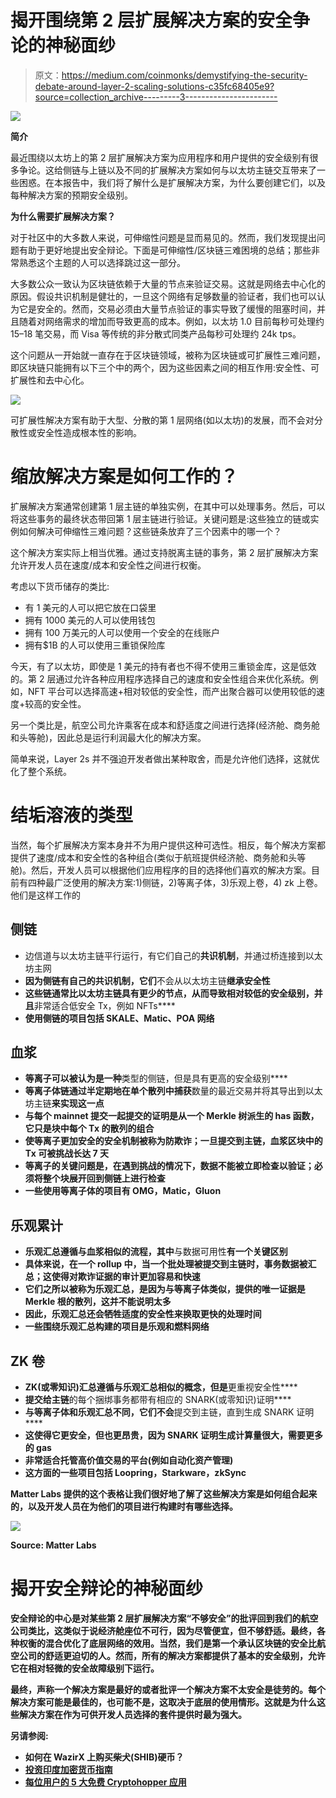 # 揭开围绕第 2 层扩展解决方案的安全争论的神秘面纱

> 原文：<https://medium.com/coinmonks/demystifying-the-security-debate-around-layer-2-scaling-solutions-c35fc68405e9?source=collection_archive---------3----------------------->

![](img/6d2ba85964b300f5b52e32e721c63b1b.png)

**简介**

最近围绕以太坊上的第 2 层扩展解决方案为应用程序和用户提供的安全级别有很多争论。这给侧链与上链以及不同的扩展解决方案如何与以太坊主链交互带来了一些困惑。在本报告中，我们将了解什么是扩展解决方案，为什么要创建它们，以及每种解决方案的预期安全级别。

**为什么需要扩展解决方案？**

对于社区中的大多数人来说，可伸缩性问题是显而易见的。然而，我们发现提出问题有助于更好地提出安全辩论。下面是可伸缩性/区块链三难困境的总结；那些非常熟悉这个主题的人可以选择跳过这一部分。

大多数公众一致认为区块链依赖于大量的节点来验证交易。这就是网络去中心化的原因。假设共识机制是健壮的，一旦这个网络有足够数量的验证者，我们也可以认为它是安全的。然而，交易必须由大量节点验证的事实导致了缓慢的阻塞时间，并且随着对网络需求的增加而导致更高的成本。例如，以太坊 1.0 目前每秒可处理约 15–18 笔交易，而 Visa 等传统的非分散式同类产品每秒可处理约 24k tps。

这个问题从一开始就一直存在于区块链领域，被称为区块链或可扩展性三难问题，即区块链只能拥有以下三个中的两个，因为这些因素之间的相互作用:安全性、可扩展性和去中心化。

![](img/f02013b86aff9f503a28a5ab1b0afad0.png)

可扩展性解决方案有助于大型、分散的第 1 层网络(如以太坊)的发展，而不会对分散性或安全性造成根本性的影响。

# **缩放解决方案是如何工作的？**

扩展解决方案通常创建第 1 层主链的单独实例，在其中可以处理事务。然后，可以将这些事务的最终状态带回第 1 层主链进行验证。关键问题是:这些独立的链或实例如何解决可伸缩性三难问题？这些链条放弃了三个因素中的哪一个？

这个解决方案实际上相当优雅。通过支持脱离主链的事务，第 2 层扩展解决方案允许开发人员在速度/成本和安全性之间进行权衡。

考虑以下货币储存的类比:

*   有 1 美元的人可以把它放在口袋里
*   拥有 1000 美元的人可以使用钱包
*   拥有 100 万美元的人可以使用一个安全的在线账户
*   拥有$1B 的人可以使用三重锁保险库

今天，有了以太坊，即使是 1 美元的持有者也不得不使用三重锁金库，这是低效的。第 2 层通过允许各种应用程序选择自己的速度和安全性组合来优化系统。例如，NFT 平台可以选择高速+相对较低的安全性，而产出聚合器可以使用较低的速度+较高的安全性。

另一个类比是，航空公司允许乘客在成本和舒适度之间进行选择(经济舱、商务舱和头等舱)，因此总是运行利润最大化的解决方案。

简单来说，Layer 2s 并不强迫开发者做出某种取舍，而是允许他们选择，这就优化了整个系统。

# **结垢溶液的类型**

当然，每个扩展解决方案本身并不为用户提供这种可选性。相反，每个解决方案都提供了速度/成本和安全性的各种组合(类似于航班提供经济舱、商务舱和头等舱)。然后，开发人员可以根据他们应用程序的目的选择他们喜欢的解决方案。目前有四种最广泛使用的解决方案:1)侧链，2)等离子体，3)乐观上卷，4) zk 上卷。他们是这样工作的

## **侧链**

*   边信道与以太坊主链平行运行，有它们自己的**共识机制**，并通过桥连接到以太坊主网
*   **因为侧链有自己的共识机制，它们**不会从以太坊主链**继承安全性**
*   **这些链通常比以太坊主链具有更少的节点，从而导致相对较低的安全级别，并且**非常适合低安全 Tx，例如 NFTs****
*   **使用侧链的项目包括 SKALE、Matic、POA 网络**

## ****血浆****

*   **等离子可以被认为是一种**类型的侧链，但是具有更高的安全级别****
*   **等离子体链通过半定期地在单个散列中捕获**数量的最近交易并将其导出到以太坊主链**来实现这一点**
*   **与每个 mainnet 提交一起提交的证明是从一个 **Merkle 树派生的 has 函数，它只是块**中每个 Tx 的散列的组合**
*   **使等离子更加安全的安全机制被称为防欺诈；一旦提交到主链，血浆区块中的 Tx 可被挑战长达 7 天**
*   **等离子的关键问题是，在遇到挑战的情况下，**数据不能被立即检查以验证**；必须将整个块展开回到侧链上进行检查**
*   **一些使用等离子体的项目有 OMG，Matic，Gluon**

## ****乐观累计****

*   **乐观汇总遵循与血浆相似的流程，其中**与数据可用性**有一个关键区别**
*   **具体来说，在一个 rollup 中，当一个批处理被提交到主链时，**事务数据被汇总；这使得对欺诈证据的审计更加容易和快速****
*   **它们之所以被称为乐观汇总，是因为与等离子体类似，**提供的唯一证据是 Merkle 根**的散列，这并不能说明太多**
*   **因此，乐观汇总还会牺牲适度的安全性来换取更快的处理时间**
*   **一些围绕乐观汇总构建的项目是乐观和燃料网络**

## ****ZK 卷****

*   **ZK(或零知识)汇总遵循与乐观汇总相似的概念，但是**更重视安全性****
*   **提交给主链**的每个捆绑事务都带有相应的 SNARK(或零知识)证明****
*   **与等离子体和乐观汇总不同，它们不会**提交到主链，直到生成 SNARK 证明****
*   ****这使得它更安全，但也更昂贵**，因为 SNARK 证明生成计算量很大，需要更多的 gas**
*   ****非常适合托管高价值交易的平台**(例如自动化资产管理)**
*   **这方面的一些项目包括 Loopring，Starkware，zkSync**

**Matter Labs 提供的这个表格让我们很好地了解了这些解决方案是如何组合起来的，以及开发人员在为他们的项目进行构建时有哪些选择。**

**![](img/19b14f15cbb0eef0f463779a67c369e7.png)**

**Source: Matter Labs**

# **揭开安全辩论的神秘面纱**

**安全辩论的中心是对某些第 2 层扩展解决方案“不够安全”的批评回到我们的航空公司类比，这类似于说经济舱座位不可行，因为尽管便宜，但不够舒适。最终，各种权衡的混合优化了底层网络的效用。当然，我们是第一个承认区块链的安全比航空公司的舒适更迫切的人。然而，所有的解决方案都提供了基本的安全级别，允许它在相对轻微的安全故障级别下运行。**

**最终，声称一个解决方案是最好的或者批评一个解决方案不太安全是徒劳的。每个解决方案可能是最佳的，也可能不是，这取决于底层的使用情形。这就是为什么这些解决方案在作为可供开发人员选择的套件提供时最为强大。**

**另请参阅:**

*   **如何在 WazirX 上购买柴犬(SHIB)硬币？**
*   **[投资印度加密货币指南](https://blog.coincodecap.com/crypto-investing-guide)**
*   **[每位用户的 5 大免费 Cryptohopper 应用](https://blog.coincodecap.com/cryptohopper-apps)**
